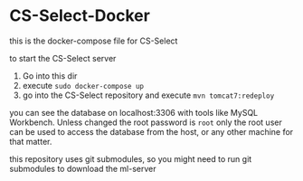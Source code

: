 # CS-Select-Docker
this is the docker-compose file for CS-Select

to start the CS-Select server
1. Go into this dir
2. execute ``sudo docker-compose up``
3. go into the CS-Select repository and execute ``mvn tomcat7:redeploy``


you can see the database on localhost:3306 with tools like MySQL Workbench. Unless changed the root password is ``root``
only the root user can be used to access the database from the host, or any other machine for that matter.

this repository uses git submodules, so you might need to run git submodules to download the ml-server
